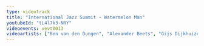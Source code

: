 ```yaml
---
type: videotrack
title: "International Jazz Summit - Watermelon Man"
youtubeId: "tL4l7k3-NRY"
videoevents: vevt0013
videoartists: ["Ben van den Dungen", "Alexander Beets", "Gijs Dijkhuizen", "Coh Mr. Saxman", "Peter Beets", "Karen﻿ Devroop", "Frans van Geest"]
---
```

